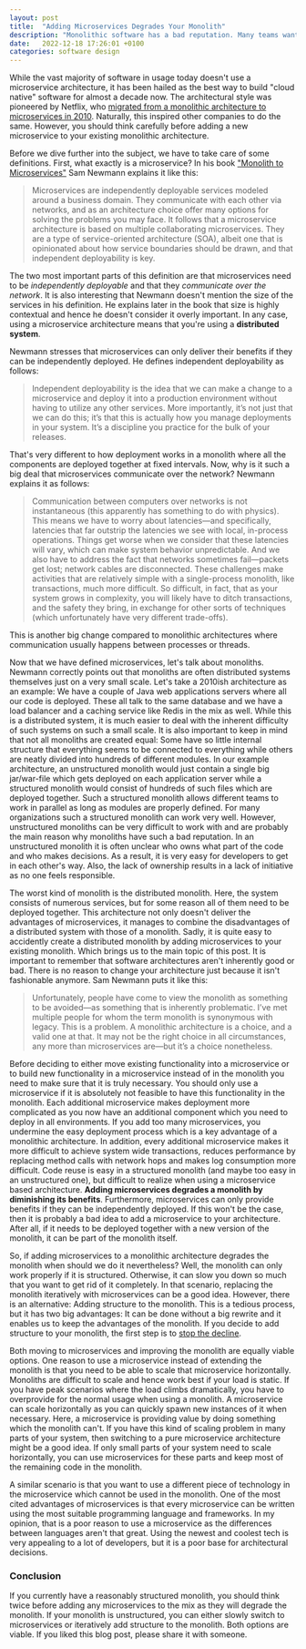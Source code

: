 ```yaml
---
layout: post
title:  "Adding Microservices Degrades Your Monolith"
description: "Monolithic software has a bad reputation. Many teams want to move to microservices, but adding them degrades the existing monolith."
date:   2022-12-18 17:26:01 +0100
categories: software design
---
```

While the vast majority of software in usage today doesn't use a microservice architecture, it has been hailed as the best way to build "cloud native" software for almost a decade now. The architectural style was pioneered by Netflix, who [migrated from a monolithic architecture to microservices in 2010](https://www.geeksforgeeks.org/the-story-of-netflix-and-microservices/). Naturally, this inspired other companies to do the same. However, you  should think carefully before adding a new microservice to your existing monolithic architecture. 

Before we dive further into the subject, we have to take care of some definitions. First, what exactly is a microservice? In his book ["Monolith to Microservices"](https://www.goodreads.com/book/show/44144499-monolith-to-microservices) Sam Newmann explains it like this:
>Microservices are independently deployable services modeled around a business domain. They communicate with each other via networks, and as an architecture choice offer many options for solving the problems you may face. It follows that a microservice architecture is based on multiple collaborating microservices. They are a type of service-oriented architecture (SOA), albeit one that is opinionated about how service boundaries should be drawn, and that independent deployability is key.

The two most important parts of this definition are that microservices need to be *independently deployable* and that they *communicate over the network*. It is also interesting that Newmann doesn't mention the size of the services in his definition. He explains later in the book that size is highly contextual and hence he doesn't consider it overly important. In any case, using a microservice architecture means that you're using a **distributed system**.

Newmann stresses that microservices can only deliver their benefits if they can be independently deployed. He defines independent deployability as follows:
>Independent deployability is the idea that we can make a change to a microservice and deploy it into a production environment without having to utilize any other services. More importantly, it’s not just that we can do this; it’s that this is actually how you manage deployments in your system. It’s a discipline you practice for the bulk of your releases.

That's very different to how deployment works in a monolith where all the components are deployed together at fixed intervals. Now, why is it such a big deal that microservices communicate over the network? Newmann explains it as follows:
> Communication between computers over networks is not instantaneous (this apparently has something to do with physics). This means we have to worry about latencies—and specifically, latencies that far outstrip the latencies we see with local, in-process operations. Things get worse when we consider that these latencies will vary, which can make system behavior unpredictable. And we also have to address the fact that networks sometimes fail—packets get lost; network cables are disconnected. These challenges make activities that are relatively simple with a single-process monolith, like transactions, much more difficult. So difficult, in fact, that as your system grows in complexity, you will likely have to ditch transactions, and the safety they bring, in exchange for other sorts of techniques (which unfortunately have very different trade-offs).

This is another big change compared to monolithic architectures where communication usually happens between processes or threads. 

Now that we have defined microservices, let's talk about monoliths. Newmann correctly points out that monoliths are often distributed systems themselves just on a very small scale. Let's take a 2010ish architecture as an example: We have a couple of Java web applications servers where all our code is deployed. These all talk to the same database and we have a load balancer and a caching service like Redis in the mix as well. While this is a distributed system, it is much easier to deal with the inherent difficulty of such systems on such a small scale. It is also important to keep in mind that not all monoliths are created equal: Some have so little internal structure that everything seems to be connected to everything while others are neatly divided into hundreds of different modules. In our example architecture, an unstructured monolith would just contain a single big jar/war-file which gets deployed on each application server while a structured monolith would consist of hundreds of such files which are deployed together. Such a structured monolith allows different teams to work in parallel as long as modules are properly defined. For many organizations such a structured monolith can work very well. However, unstructured monoliths can be very difficult to work with and are probably the main reason why monoliths have such a bad reputation. In an unstructured monolith it is often unclear who owns what part of the code and who makes decisions. As a result, it is very easy for developers to get in each other's way. Also, the lack of ownership results in a lack of initiative as no one feels responsible.

The worst kind of monolith is the distributed monolith. Here, the system consists of numerous services, but for some reason all of them need to be deployed together. This architecture not only doesn't deliver the advantages of microservices, it manages to combine the disadvantages of a distributed system with those of a monolith. Sadly, it is quite easy to accidently create a distributed monolith by adding microservices to your existing monolith. Which brings us to the main topic of this post. It is important to remember that software architectures aren't inherently good or bad. There is no reason to change your architecture just because it isn't fashionable anymore. Sam Newmann puts it like this:
>Unfortunately, people have come to view the monolith as something to be avoided—as something that is inherently problematic. I’ve met multiple people for whom the term monolith is synonymous with legacy. This is a problem. A monolithic architecture is a choice, and a valid one at that. It may not be the right choice in all circumstances, any more than microservices are—but it’s a choice nonetheless.

Before deciding to either move existing functionality into a microservice or to build new functionality in a microservice instead of in the monolith you need to make sure that it is truly necessary. You should only use a microservice if it is absolutely not feasible to have this functionality in the monolith. Each additional microservice makes deployment more complicated as you now have an additional component which you need to deploy in all environments. If you add too many microservices, you undermine the easy deployment process which is a key advantage of a monolithic architecture. In addition, every additional microservice makes it more difficult to achieve system wide transactions, reduces performance by replacing method calls with network hops and makes log consumption more difficult. Code reuse is  easy in a structured monolith (and maybe too easy in an unstructured one), but difficult to realize when using a microservice based architecture. **Adding microservices degrades a monolith by diminishing its benefits**. Furthermore, microservices can only provide benefits if they can be independently deployed. If this won't be the case, then it is probably a bad idea to add a microservice to your architecture. After all, if it needs to be deployed together with a new version of the monolith, it can be part of the monolith itself.

So, if adding microservices to a monolithic architecture degrades the monolith when should we do it nevertheless? Well, the monolith can only work properly if it is structured. Otherwise, it can slow you down so much that you want to get rid of it completely. In that scenario, replacing the monolith iteratively with microservices can be a good idea. However, there is an alternative: Adding structure to the monolith. This is a tedious process, but it has two big advantages: It can be done without a big rewrite and it enables us to keep the advantages of the monolith. If you decide to add structure to your monolith, the first step is to [stop the decline](https://thinkingsideways.net/processes/stop-the-decline.html). 

Both moving to microservices and improving the monolith are equally viable options. One reason to use a microservice instead of extending the monolith is that you need to be able to scale that microservice horizontally. Monoliths are difficult to scale and hence work best if your load is static. If you have peak scenarios where the load climbs dramatically, you have to overprovide for the normal usage when using a monolith. A microservice can scale horizontally as you can quickly spawn new instances of it when necessary. Here, a microservice is providing value by doing something which the monolith can't. If you have this kind of scaling problem in many parts of your system, then switching to a pure microservice architecture might be a good idea. If only small parts of your system need to scale horizontally, you can use microservices for these parts and keep most of the remaining code in the monolith. 

A similar scenario is that you want to use a different piece of technology in the microservice which cannot be used in the monolith. One of the most cited advantages of microservices is that every microservice can be written using the most suitable programming language and frameworks. In my opinion, that is a poor reason to use a microservice as the differences between languages aren't that great. Using the newest and coolest tech is very appealing to a lot of developers, but it is a poor base for architectural decisions.

### Conclusion
If you currently have a reasonably structured monolith, you should think twice before adding any microservices to the mix as they will degrade the monolith. If your monolith is unstructured, you can either slowly switch to microservices or iteratively add structure to the monolith. Both options are viable. If you liked this blog post, please share it with someone.